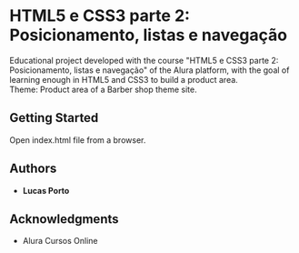# HTML5 e CSS3 parte 2: Posicionamento, listas e navegação

Educational project developed with the course "HTML5 e CSS3 parte 2: Posicionamento, listas e navegação" of the Alura platform, with the goal of learning enough in HTML5 and CSS3 to build a product area.  
Theme: Product area of a Barber shop theme site.

## Getting Started

Open index.html file from a browser.

## Authors

* **Lucas Porto** 

## Acknowledgments

* Alura Cursos Online
